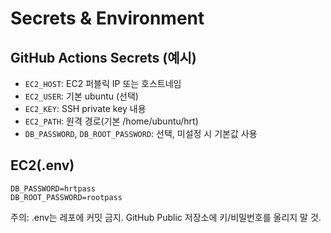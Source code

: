 # Secrets & Environment

## GitHub Actions Secrets (예시)
- `EC2_HOST`: EC2 퍼블릭 IP 또는 호스트네임
- `EC2_USER`: 기본 ubuntu (선택)
- `EC2_KEY`: SSH private key 내용
- `EC2_PATH`: 원격 경로(기본 /home/ubuntu/hrt)
- `DB_PASSWORD`, `DB_ROOT_PASSWORD`: 선택, 미설정 시 기본값 사용

## EC2(.env)
```
DB_PASSWORD=hrtpass
DB_ROOT_PASSWORD=rootpass
```

주의: .env는 레포에 커밋 금지. GitHub Public 저장소에 키/비밀번호를 올리지 말 것.


